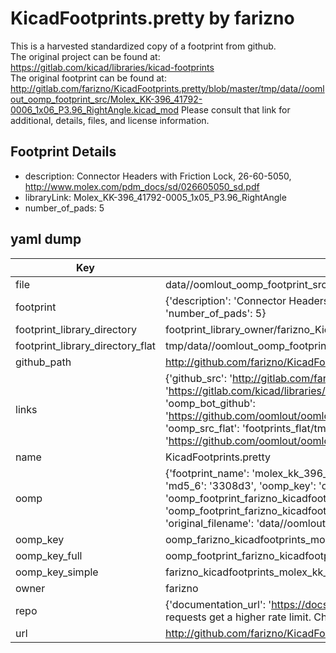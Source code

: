 # KicadFootprints.pretty by farizno  
This is a harvested standardized copy of a footprint from github.  
The original project can be found at:  
https://gitlab.com/kicad/libraries/kicad-footprints  
The original footprint can be found at:
http://gitlab.com/farizno/KicadFootprints.pretty/blob/master/tmp/data//oomlout_oomp_footprint_src/Molex_KK-396_41792-0006_1x06_P3.96_RightAngle.kicad_mod
Please consult that link for additional, details, files, and license information.  
## Footprint Details
* description: Connector Headers with Friction Lock, 26-60-5050, http://www.molex.com/pdm_docs/sd/026605050_sd.pdf  
* libraryLink: Molex_KK-396_41792-0005_1x05_P3.96_RightAngle  
* number_of_pads: 5  
## yaml dump  
| Key | Value |  
| --- | --- |  
| file | data//oomlout_oomp_footprint_src/KicadFootprints.pretty/Molex_KK-396_41792-0005_1x05_P3.96_RightAngle.kicad_mod |  
| footprint | {'description': 'Connector Headers with Friction Lock, 26-60-5050, http://www.molex.com/pdm_docs/sd/026605050_sd.pdf', 'libraryLink': 'Molex_KK-396_41792-0005_1x05_P3.96_RightAngle', 'number_of_pads': 5} |  
| footprint_library_directory | footprint_library_owner/farizno_KicadFootprints.pretty |  
| footprint_library_directory_flat | tmp/data//oomlout_oomp_footprint_src/footprints_flat/farizno_kicadfootprints_molex_kk_396_41792_0005_1x05_p3_96_rightangle/working |  
| github_path | http://github.com/farizno/KicadFootprints.pretty/blob/master/tmp/data//oomlout_oomp_footprint_src/Molex_KK-396_41792-0005_1x05_P3.96_RightAngle.kicad_mod |  
| links | {'github_src': 'http://gitlab.com/farizno/KicadFootprints.pretty/blob/master/tmp/data//oomlout_oomp_footprint_src/Molex_KK-396_41792-0006_1x06_P3.96_RightAngle.kicad_mod', 'github_src_repo': 'https://gitlab.com/kicad/libraries/kicad-footprints', 'oomp_bot': 'tmp/data//oomlout_oomp_footprint_src/footprints/farizno_kicadfootprints_molex_kk_396_41792_0005_1x05_p3_96_rightangle/working', 'oomp_bot_github': 'https://github.com/oomlout/oomlout_oomp_footprint_bot/tree/main/tmp/data//oomlout_oomp_footprint_src/footprints/farizno_kicadfootprints_molex_kk_396_41792_0005_1x05_p3_96_rightangle/working', 'oomp_src_flat': 'footprints_flat/tmp/data//oomlout_oomp_footprint_src/footprints_flat/farizno_kicadfootprints_molex_kk_396_41792_0005_1x05_p3_96_rightangle/working', 'oomp_src_flat_github': 'https://github.com/oomlout/oomlout_oomp_footprint_src/tree/main/tmp/data//oomlout_oomp_footprint_src/footprints_flat/farizno_kicadfootprints_molex_kk_396_41792_0005_1x05_p3_96_rightangle/working'} |  
| name | KicadFootprints.pretty |  
| oomp | {'footprint_name': 'molex_kk_396_41792_0005_1x05_p3_96_rightangle', 'library_name': 'kicadfootprints', 'md5': '3308d38a913980d5cdd248094e34ead5', 'md5_10': '3308d38a91', 'md5_5': '3308d', 'md5_6': '3308d3', 'oomp_key': 'oomp_farizno_kicadfootprints_molex_kk_396_41792_0005_1x05_p3_96_rightangle', 'oomp_key_extra': 'oomp_footprint_farizno_kicadfootprints_molex_kk_396_41792_0005_1x05_p3_96_rightangle', 'oomp_key_full': 'oomp_footprint_farizno_kicadfootprints_molex_kk_396_41792_0005_1x05_p3_96_rightangle_3308d3', 'oomp_key_simple': 'farizno_kicadfootprints_molex_kk_396_41792_0005_1x05_p3_96_rightangle', 'original_filename': 'data//oomlout_oomp_footprint_src/KicadFootprints.pretty/Molex_KK-396_41792-0005_1x05_P3.96_RightAngle.kicad_mod', 'owner_name': 'farizno'} |  
| oomp_key | oomp_farizno_kicadfootprints_molex_kk_396_41792_0005_1x05_p3_96_rightangle |  
| oomp_key_full | oomp_footprint_farizno_kicadfootprints_molex_kk_396_41792_0005_1x05_p3_96_rightangle |  
| oomp_key_simple | farizno_kicadfootprints_molex_kk_396_41792_0005_1x05_p3_96_rightangle |  
| owner | farizno |  
| repo | {'documentation_url': 'https://docs.github.com/rest/overview/resources-in-the-rest-api#rate-limiting', 'message': "API rate limit exceeded for 84.66.142.224. (But here's the good news: Authenticated requests get a higher rate limit. Check out the documentation for more details.)"} |  
| url | http://github.com/farizno/KicadFootprints.pretty |  

